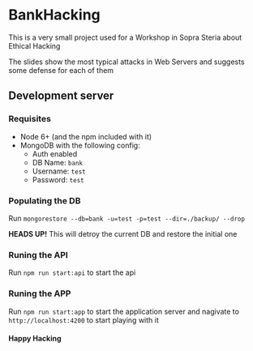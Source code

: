 # BankHacking

This is a very small project used for a Workshop in Sopra Steria about Ethical Hacking

The slides show the most typical attacks in Web Servers and suggests some defense for each of them

## Development server
### Requisites
- Node 6+ (and the npm included with it)
- MongoDB with the following config:
    - Auth enabled
    - DB Name: `bank`
    - Username: `test`
    - Password: `test`

### Populating the DB

Run `mongorestore --db=bank -u=test -p=test --dir=./backup/ --drop`

**HEADS UP!** This will detroy the current DB and restore the initial one

### Runing the API

Run `npm run start:api` to start the api

### Runing the APP

Run `npm run start:app` to start the application server and nagivate to `http://localhost:4200` to start playing with it


#### Happy Hacking

